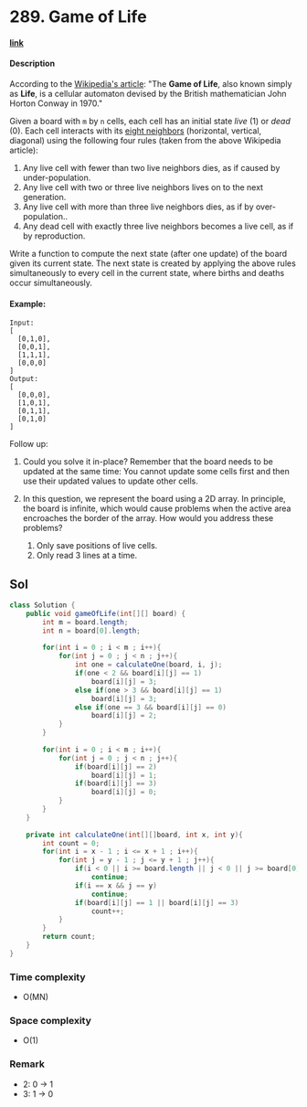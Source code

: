 # 289. Game of Life

#### [link](https://leetcode.com/problems/game-of-life/) 

#### Description
According to the [Wikipedia's article](https://en.wikipedia.org/wiki/Conway%27s_Game_of_Life): "The **Game of Life**, also known simply as **Life**, is a cellular automaton devised by the British mathematician John Horton Conway in 1970."

Given a board with `m` by `n` cells, each cell has an initial state *live* (1) or *dead* (0). Each cell interacts with its [eight neighbors](https://en.wikipedia.org/wiki/Moore_neighborhood) (horizontal, vertical, diagonal) using the following four rules (taken from the above Wikipedia article):

1. Any live cell with fewer than two live neighbors dies, as if caused by under-population.
2. Any live cell with two or three live neighbors lives on to the next generation.
3. Any live cell with more than three live neighbors dies, as if by over-population..
4. Any dead cell with exactly three live neighbors becomes a live cell, as if by reproduction.

Write a function to compute the next state (after one update) of the board given its current state. The next state is created by applying the above rules simultaneously to every cell in the current state, where births and deaths occur simultaneously.

#### Example:
```
Input: 
[
  [0,1,0],
  [0,0,1],
  [1,1,1],
  [0,0,0]
]
Output: 
[
  [0,0,0],
  [1,0,1],
  [0,1,1],
  [0,1,0]
]
```

Follow up:

1. Could you solve it in-place? Remember that the board needs to be updated at the same time: You cannot update some cells first and then use their updated values to update other cells.
2. In this question, we represent the board using a 2D array. In principle, the board is infinite, which would cause problems when the active area encroaches the border of the array. How would you address these problems?

    1. Only save positions of live cells.
    2. Only read 3 lines at a time.

## Sol
```java
class Solution {
    public void gameOfLife(int[][] board) {
        int m = board.length;
        int n = board[0].length;
        
        for(int i = 0 ; i < m ; i++){
            for(int j = 0 ; j < n ; j++){
                int one = calculateOne(board, i, j);
                if(one < 2 && board[i][j] == 1)
                    board[i][j] = 3;
                else if(one > 3 && board[i][j] == 1)
                    board[i][j] = 3;
                else if(one == 3 && board[i][j] == 0)
                    board[i][j] = 2;
            }
        }
        
        for(int i = 0 ; i < m ; i++){
            for(int j = 0 ; j < n ; j++){
                if(board[i][j] == 2)
                    board[i][j] = 1;
                if(board[i][j] == 3)
                    board[i][j] = 0;
            }
        }
    }
    
    private int calculateOne(int[][]board, int x, int y){
        int count = 0;
        for(int i = x - 1 ; i <= x + 1 ; i++){
            for(int j = y - 1 ; j <= y + 1 ; j++){
                if(i < 0 || i >= board.length || j < 0 || j >= board[0].length)
                    continue;
                if(i == x && j == y)
                    continue;
                if(board[i][j] == 1 || board[i][j] == 3)
                    count++;
            }
        }
        return count;
    }
}
```

### Time complexity
* O(MN)
### Space complexity
* O(1)
### Remark
* 2: 0 -> 1
* 3: 1 -> 0